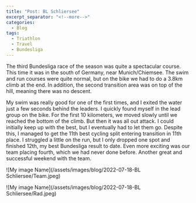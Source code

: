 ```yaml
---
title: "Post: BL Schliersee"
excerpt_separator: "<!--more-->"
categories:
  - Blog
tags:
  - Triathlon
  - Travel
  - Bundesliga
---
```


The third Bundesliga race of the season was quite a spectacular course. This time it was in the south of Germany, near Munich/Chiemsee. The swim and run courses were quite normal, but on the bike we had to do a 3.8km climb at the end. In addition, the second transition area was on top of the hill, meaning there was no descent.

My swim was really good for one of the first times, and I exited the water just a few seconds behind the leaders. I quickly found myself in the lead group on the bike. For the first 10 kilometers, we moved slowly until we reached the bottom of the climb. But then it was all out attack. I could initially keep up with the best, but I eventually had to let them go. Despite this, I managed to get the 11th best cycling split entering transition in 11th place. I struggled a little on the run, but I only dropped one spot and finished 12th, my best Bundesliga result to date. Even more exciting was our team placing fourth, which we had never done before. Another great and successful weekend with the team.

![My image Name](/assets/images/blog/2022-07-18-BL Schliersee/Team.jpeg)

![My image Name](/assets/images/blog/2022-07-18-BL Schliersee/Rad.jpeg)


